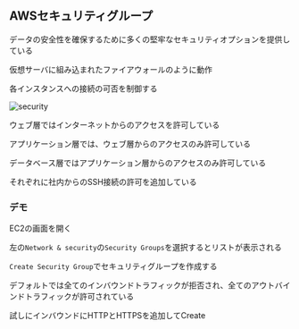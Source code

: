 ## AWSセキュリティグループ

データの安全性を確保するために多くの堅牢なセキュリティオプションを提供している

仮想サーバに組み込まれたファイアウォールのように動作

各インスタンスへの接続の可否を制御する

![security](https://user-images.githubusercontent.com/56820273/106374745-2bd6b600-63c9-11eb-8ff4-16d3e4fef812.png)

ウェブ層ではインターネットからのアクセスを許可している

アプリケーション層では、ウェブ層からのアクセスのみ許可している

データベース層ではアプリケーション層からのアクセスのみ許可している

それぞれに社内からのSSH接続の許可を追加している

### デモ

EC2の画面を開く

左の`Network & security`の`Security Groups`を選択するとリストが表示される

`Create Security Group`でセキュリティグループを作成する

デフォルトでは全てのインバウンドトラフィックが拒否され、全てのアウトバインドトラフィックが許可されている

試しにインバウンドにHTTPとHTTPSを追加してCreate



